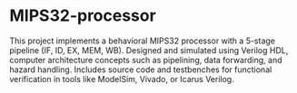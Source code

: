 # MIPS32-processor
This project implements a behavioral MIPS32 processor with a 5-stage pipeline (IF, ID, EX, MEM, WB). Designed and simulated using Verilog HDL,  computer architecture concepts such as pipelining, data forwarding, and hazard handling.  Includes  source code and testbenches for functional verification in tools like ModelSim, Vivado, or Icarus Verilog.
